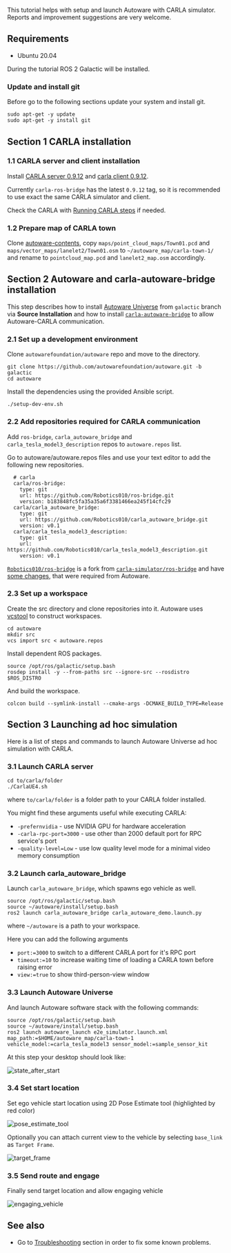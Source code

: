 This tutorial helps with setup and launch Autoware with CARLA simulator. Reports and improvement suggestions are very welcome.

## Requirements

* Ubuntu 20.04

During the tutorial ROS 2 Galactic will be installed.

### Update and install git

Before go to the following sections update your system and install git.

```
sudo apt-get -y update
sudo apt-get -y install git
```

## Section 1 CARLA installation

### 1.1 CARLA server and client installation

Install [CARLA server 0.9.12](https://carla.readthedocs.io/en/0.9.12/start_quickstart/#carla-installation) and [carla client 0.9.12](https://carla.readthedocs.io/en/0.9.12/start_quickstart/#carla-0912).

Currently `carla-ros-bridge` has the latest `0.9.12` tag, so it is recommended to use exact the same CARLA simulator and client.

Check the CARLA with [Running CARLA steps](https://carla.readthedocs.io/en/0.9.12/start_quickstart/#running-carla) if needed.

### 1.2 Prepare map of CARLA town

Clone [autoware-contents](https://bitbucket.org/carla-simulator/autoware-contents/src/master/), copy `maps/point_cloud_maps/Town01.pcd` and `maps/vector_maps/lanelet2/Town01.osm` to `~/autoware_map/carla-town-1/` and rename to `pointcloud_map.pcd` and `lanelet2_map.osm` accordingly.

## Section 2 Autoware and carla-autoware-bridge installation

This step describes how to install [Autoware Universe](https://autowarefoundation.github.io/autoware-documentation/galactic/installation/autoware/source-installation/) from `galactic` branch via **Source Installation** and how to install [`carla-autoware-bridge`](https://github.com/Robotics010/carla_autoware_bridge) to allow Autoware-CARLA communication.

### 2.1 Set up a development environment

Clone `autowarefoundation/autoware` repo and move to the directory.

```
git clone https://github.com/autowarefoundation/autoware.git -b galactic
cd autoware
```

Install the dependencies using the provided Ansible script.

```
./setup-dev-env.sh
```

### 2.2 Add repositories required for CARLA communication

Add `ros-bridge`, `carla_autoware_bridge` and `carla_tesla_model3_description` repos to `autoware.repos` list.

Go to autoware/autoware.repos files and use your text editor to add the following new repositories.

```
  # carla
  carla/ros-bridge:
    type: git
    url: https://github.com/Robotics010/ros-bridge.git
    version: b183848fc5fa35a35a6f3381466ea245f14cfc29
  carla/carla_autoware_bridge:
    type: git
    url: https://github.com/Robotics010/carla_autoware_bridge.git
    version: v0.1
  carla/carla_tesla_model3_description:
    type: git
    url: https://github.com/Robotics010/carla_tesla_model3_description.git
    version: v0.1
```

[`Robotics010/ros-bridge`](https://github.com/Robotics010/ros-bridge) is a fork from [`carla-simulator/ros-bridge`](https://github.com/carla-simulator/ros-bridge) and have [some changes](https://github.com/Robotics010/ros-bridge/blob/b183848fc5fa35a35a6f3381466ea245f14cfc29/CHANGELOG.md#fork-changes), that were required from Autoware.

### 2.3 Set up a workspace

Create the src directory and clone repositories into it. Autoware uses [vcstool](https://github.com/dirk-thomas/vcstool) to construct workspaces.

```
cd autoware
mkdir src
vcs import src < autoware.repos
```

Install dependent ROS packages.

```
source /opt/ros/galactic/setup.bash
rosdep install -y --from-paths src --ignore-src --rosdistro $ROS_DISTRO
```

And build the workspace.

```
colcon build --symlink-install --cmake-args -DCMAKE_BUILD_TYPE=Release
```

## Section 3 Launching ad hoc simulation

Here is a list of steps and commands to launch Autoware Universe ad hoc simulation with CARLA.

### 3.1 Launch CARLA server

```
cd to/carla/folder
./CarlaUE4.sh
```

where `to/carla/folder` is a folder path to your CARLA folder installed.

You might find these arguments useful while executing CARLA:
* `-prefernvidia` - use NVIDIA GPU for hardware acceleration
* `-carla-rpc-port=3000` - use other than 2000 default port for RPC service's port
* `-quality-level=Low` - use low quality level mode for a minimal video memory consumption

### 3.2 Launch carla_autoware_bridge

Launch `carla_autoware_bridge`, which spawns ego vehicle as well. 

```
source /opt/ros/galactic/setup.bash
source ~/autoware/install/setup.bash
ros2 launch carla_autoware_bridge carla_autoware_demo.launch.py
```

where `~/autoware` is a path to your workspace.

Here you can add the following arguments

* `port:=3000` to switch to a different CARLA port for it's RPC port
* `timeout:=10` to increase waiting time of loading a CARLA town before raising error
* `view:=true` to show third-person-view window

### 3.3 Launch Autoware Universe

And launch Autoware software stack with the following commands:

```
source /opt/ros/galactic/setup.bash
source ~/autoware/install/setup.bash
ros2 launch autoware_launch e2e_simulator.launch.xml map_path:=$HOME/autoware_map/carla-town-1 vehicle_model:=carla_tesla_model3 sensor_model:=sample_sensor_kit
```

At this step your desktop should look like:

![state_after_start](images/state_after_start.png)

### 3.4 Set start location

Set ego vehicle start location using 2D Pose Estimate tool (highlighted by red color)

![pose_estimate_tool](images/pose_estimate_tool.png)

Optionally you can attach current view to the vehicle by selecting `base_link` as `Target Frame`.

![target_frame](images/target_frame.png)

### 3.5 Send route and engage

Finally send target location and allow engaging vehicle

![engaging_vehicle](images/engaging_vehicle.png)

## See also

* Go to [Troubleshooting](troubleshooting.md) section in order to fix some known problems.
